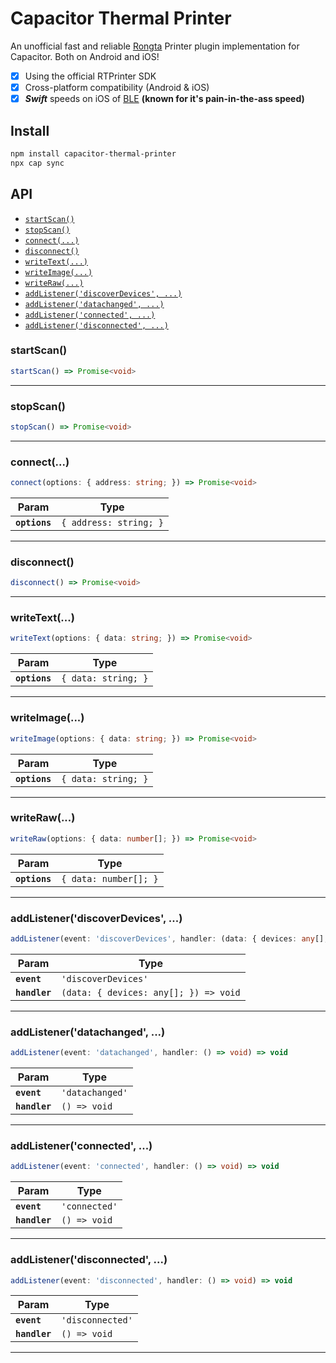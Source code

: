# Capacitor Thermal Printer

An unofficial fast and reliable [Rongta](https://www.rongtatech.com/) Printer plugin implementation for Capacitor. Both on Android and iOS!
- [x] Using the official RTPrinter SDK
- [x] Cross-platform compatibility (Android & iOS)
- [x] ***Swift*** speeds on iOS of [BLE](https://en.wikipedia.org/wiki/Bluetooth_Low_Energy) **(known for it's pain-in-the-ass speed)**

## Install

```bash
npm install capacitor-thermal-printer
npx cap sync
```

## API

<docgen-index>

* [`startScan()`](#startscan)
* [`stopScan()`](#stopscan)
* [`connect(...)`](#connect)
* [`disconnect()`](#disconnect)
* [`writeText(...)`](#writetext)
* [`writeImage(...)`](#writeimage)
* [`writeRaw(...)`](#writeraw)
* [`addListener('discoverDevices', ...)`](#addlistenerdiscoverdevices-)
* [`addListener('datachanged', ...)`](#addlistenerdatachanged-)
* [`addListener('connected', ...)`](#addlistenerconnected-)
* [`addListener('disconnected', ...)`](#addlistenerdisconnected-)

</docgen-index>

<docgen-api>
<!--Update the source file JSDoc comments and rerun docgen to update the docs below-->

### startScan()

```typescript
startScan() => Promise<void>
```

--------------------


### stopScan()

```typescript
stopScan() => Promise<void>
```

--------------------


### connect(...)

```typescript
connect(options: { address: string; }) => Promise<void>
```

| Param         | Type                              |
| ------------- | --------------------------------- |
| **`options`** | <code>{ address: string; }</code> |

--------------------


### disconnect()

```typescript
disconnect() => Promise<void>
```

--------------------


### writeText(...)

```typescript
writeText(options: { data: string; }) => Promise<void>
```

| Param         | Type                           |
| ------------- | ------------------------------ |
| **`options`** | <code>{ data: string; }</code> |

--------------------


### writeImage(...)

```typescript
writeImage(options: { data: string; }) => Promise<void>
```

| Param         | Type                           |
| ------------- | ------------------------------ |
| **`options`** | <code>{ data: string; }</code> |

--------------------


### writeRaw(...)

```typescript
writeRaw(options: { data: number[]; }) => Promise<void>
```

| Param         | Type                             |
| ------------- | -------------------------------- |
| **`options`** | <code>{ data: number[]; }</code> |

--------------------


### addListener('discoverDevices', ...)

```typescript
addListener(event: 'discoverDevices', handler: (data: { devices: any[]; }) => void) => void
```

| Param         | Type                                                |
| ------------- | --------------------------------------------------- |
| **`event`**   | <code>'discoverDevices'</code>                      |
| **`handler`** | <code>(data: { devices: any[]; }) =&gt; void</code> |

--------------------


### addListener('datachanged', ...)

```typescript
addListener(event: 'datachanged', handler: () => void) => void
```

| Param         | Type                       |
| ------------- | -------------------------- |
| **`event`**   | <code>'datachanged'</code> |
| **`handler`** | <code>() =&gt; void</code> |

--------------------


### addListener('connected', ...)

```typescript
addListener(event: 'connected', handler: () => void) => void
```

| Param         | Type                       |
| ------------- | -------------------------- |
| **`event`**   | <code>'connected'</code>   |
| **`handler`** | <code>() =&gt; void</code> |

--------------------


### addListener('disconnected', ...)

```typescript
addListener(event: 'disconnected', handler: () => void) => void
```

| Param         | Type                        |
| ------------- | --------------------------- |
| **`event`**   | <code>'disconnected'</code> |
| **`handler`** | <code>() =&gt; void</code>  |

--------------------

</docgen-api>
